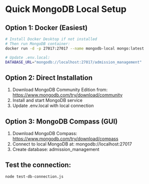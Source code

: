# Quick MongoDB Local Setup

## Option 1: Docker (Easiest)
```bash
# Install Docker Desktop if not installed
# Then run MongoDB container:
docker run -d -p 27017:27017 --name mongodb-local mongo:latest

# Update .env.local:
DATABASE_URL="mongodb://localhost:27017/admission_management"
```

## Option 2: Direct Installation
1. Download MongoDB Community Edition from: https://www.mongodb.com/try/download/community
2. Install and start MongoDB service
3. Update .env.local with local connection

## Option 3: MongoDB Compass (GUI)
1. Download MongoDB Compass: https://www.mongodb.com/try/download/compass
2. Connect to local MongoDB at: mongodb://localhost:27017
3. Create database: admission_management

## Test the connection:
```bash
node test-db-connection.js
```